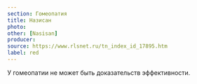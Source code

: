 ```yaml
---
section: Гомеопатия
title: Назисан
photo:
other: [Nasisan]
producer:
source: https://www.rlsnet.ru/tn_index_id_17895.htm
label: red
---
```


У гомеопатии не может быть доказательств эффективности.
